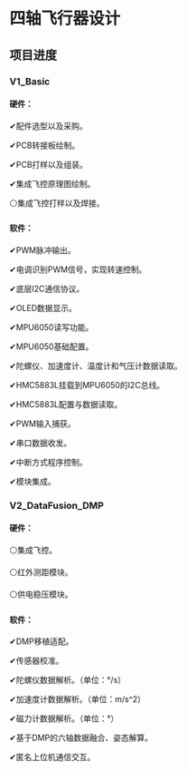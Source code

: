 # 四轴飞行器设计

## 项目进度

### V1_Basic

#### 硬件：

✔配件选型以及采购。

✔PCB转接板绘制。

✔PCB打样以及组装。

✔集成飞控原理图绘制。

⚪集成飞控打样以及焊接。

#### 软件：

✔PWM脉冲输出。

✔电调识别PWM信号，实现转速控制。

✔底层I2C通信协议。

✔OLED数据显示。

✔MPU6050读写功能。

✔MPU6050基础配置。

✔陀螺仪、加速度计、温度计和气压计数据读取。

✔HMC5883L挂载到MPU6050的I2C总线。

✔HMC5883L配置与数据读取。

✔PWM输入捕获。

✔串口数据收发。

✔中断方式程序控制。

✔模块集成。

### V2_DataFusion_DMP

#### 硬件：

⚪集成飞控。

⚪红外测距模块。

⚪供电稳压模块。

#### 软件：

✔DMP移植适配。

✔传感器校准。

✔陀螺仪数据解析。（单位：°/s）

✔加速度计数据解析。（单位：m/s^2）

✔磁力计数据解析。（单位：°）

✔基于DMP的六轴数据融合、姿态解算。

✔匿名上位机通信交互。